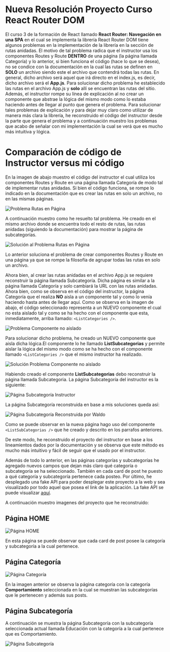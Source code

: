 # Nueva Resolución Proyecto Curso React Router DOM

El curso 3 de la formación de React llamado **React Router: Navegación en una SPA** en el cual se implementa la librería React Router DOM tiene algunos problemas en la implementación de la librería en la sección de rutas anidadas. El motivo de tal problema radica que el instructor usa los componentes Routes y Route **DENTRO** de una página (la página llamada Categoría) y lo anterior, si bien funciona el código (hace lo que se desea), no se condice con la documentación en la cual las rutas se definen en **SOLO** un archivo siendo este el archivo que contendrá todas las rutas. En general, dicho archivo será aquel que irá directo en el index.js, es decir, dicho archivo será el **App.js**. Para solucionar dicho problema he establecido las rutas en el archivo App.js y **solo** allí se encuentran las rutas del sitio. Además, el instructor rompe su línea de explicación al no crear un componente que abstrae la lógica del mismo modo como lo estaba haciendo antes de llegar al punto que genera el problema. Para solucionar tales problemas de explicación y para dejar muy claro como utilizar de manera más clara la librería, he reconstruido el código del instructor desde la parte que genera el problema y a continuación muestro los problemas que acabo de señalar con mi implementación la cual se verá que es mucho más intuitiva y lógica.

# Comparación de código de Instructor versus mi código

En la imagen de abajo muestro el código del instructor el cual utiliza los componentes Routes y Route en una página llamada Categoría de modo tal de implementar rutas anidadas. Si bien el código funciona, se rompe lo indicado en la documentación que es crear las rutas en solo un archivo, no en las mismas páginas.

![Problema Rutas en Página](./Imagenes/ProblemaRutasEnPagina.jpg)

A continuación muestro como he resuelto tal problema. He creado en el mismo archivo donde se encuentra todo el resto de rutas, las rutas anidadas (siguiendo la documentación) para mostrar la página de subcategorías.

![Solución al Problema Rutas en Página](./Imagenes/SolucionProblemaRutasEnPagina.jpg)

Lo anterior soluciona el problema de crear componentes Routes y Route en una página ya que se rompe la filosofía de agrupar todas las rutas en solo un archivo.

Ahora bien, al crear las rutas anidadas en el archivo App.js se requiere reconstruir la página llamada Subcategoría. Dicha página es similar a la página llamada Categoría y solo cambiará la URL con las rutas anidadas. Ahora bien, como se observa en el código del instructor, la página Categoría que el realiza **NO** aisla a un componente tal y como lo venía haciendo hasta antes de llegar aquí. Como se observa en la imagen de abajo, el código seleccionado representa a un NUEVO componente el cual no esta aislado tal y como se ha hecho con el componente que esta, inmediatamente, arriba llamado: `<ListCategories />`.

![Problema Componente no aislado](./Imagenes/ProblemaComponenteNoAislado.jpg)

Para solucionar dicho problema, he creado un NUEVO componente que aisla dicha lógica.El componente lo he llamado **ListSubcategorias** y permite aislar la lógica del mismo modo como se ha hecho con el componente llamado `<ListCategories />` que el mismo instructor ha realizado.

![Solución Problema Componente no aislado](./Imagenes/SolucionProblemaComponenteNoAislado.jpg)

Habiendo creado el componente **ListSubcategorias** debo reconstruir la página llamada Subcategoria. La página Subcategoría del instructor es la siguiente:

![Página Subcategoría Instructor](./Imagenes/PaginaSubcategoriaInstructor.jpg)

La página Subcategoría reconstruida en base a mis soluciones queda así:

![Página Subcategoría Reconstruida por Waldo](./Imagenes/PaginaSubcategoriaWaldo.jpg)

Como se puede observar en la nueva página hago uso del componente `<ListSubCategorias />` que he creado y descrito en los parrafos anteriores.

De este modo, he reconstruido el proyecto del instructor en base a los lineamientos dados por la documentación y se observa que este método es mucho más intuitivo y fácil de seguir que el usado por el instructor.

Además de todo lo anterior, en las páginas categorías y subcategorías he agregado nuevos campos que dejan más claro qué categoría o subcategoría se ha seleccionado. También en cada card de post he puesto a qué categoría y subcategoría pertenece cada posteo. Por último, he desplegado una fake API para poder desplegar este proyecto a la web y sea visualizado por todo aquel que posea el link de la aplicación. La fake API se puede visualizar [aquí](https://apicursoreactrouterdom.onrender.com/).

A continuación muestro imagenes del proyecto que he reconstruido:

## Página HOME

![Página HOME](./Imagenes/ScreenShots/Home.png)

En esta página se puede observar que cada card de post posee la categoría y subcategoría a la cual pertenece.

## Página Categoría

![Página Categoría](./Imagenes/ScreenShots/PaginaCategoria.png)

En la imagen anterior se observa la página categoría con la categoría **Comportamiento** seleccionada en la cual se muestran las subcategorías que le pertenecen y además sus posts.

## Página Subcategoría

A continuación se muestra la página Subcategoría con la subcategoría seleccionada actual llamada Educación con la categoría a la cual pertenece que es Comportamiento.

![Página Subcategoría](./Imagenes/ScreenShots/PaginaSubcategoria.png)
